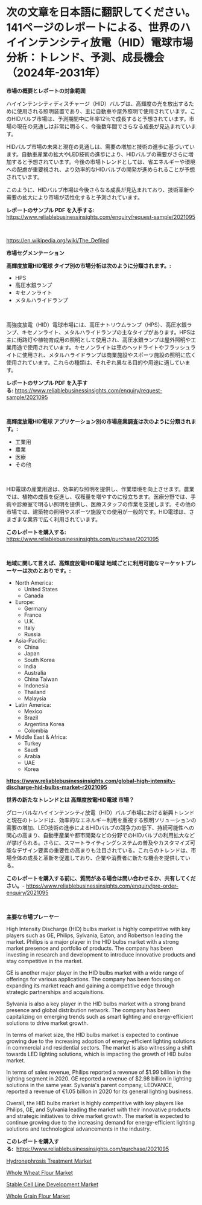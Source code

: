 <p><h1>次の文章を日本語に翻訳してください。141ページのレポートによる、世界のハイインテンシティ放電（HID）電球市場分析：トレンド、予測、成長機会（2024年-2031年）</h1></p><p><strong>市場の概要とレポートの対象範囲</strong></p>
<p><p>ハイインテンシティディスチャージ（HID）バルブは、高輝度の光を放出するために使用される照明装置であり、主に自動車や屋外照明で使用されています。このHIDバルブ市場は、予測期間中に年率12％で成長すると予想されています。市場の現在の見通しは非常に明るく、今後数年間でさらなる成長が見込まれています。</p><p>HIDバルブ市場の未来と現在の見通しは、需要の増加と技術の進歩に基づいています。自動車産業の拡大やLED技術の進歩により、HIDバルブの需要がさらに増加すると予想されています。今後の市場トレンドとしては、省エネルギーや環境への配慮が重要視され、より効率的なHIDバルブの開発が進められることが予想されています。</p><p>このように、HIDバルブ市場は今後さらなる成長が見込まれており、技術革新や需要の拡大により市場が活性化すると予測されています。</p></p>
<p><strong>レポートのサンプル PDF を入手する:</strong> <a href="https://www.reliablebusinessinsights.com/enquiry/request-sample/2021095">https://www.reliablebusinessinsights.com/enquiry/request-sample/2021095</a></p>
<p>&nbsp;</p>
<p><a href="https://en.wikipedia.org/wiki/The_Defiled">https://en.wikipedia.org/wiki/The_Defiled</a></p>
<p><strong>市場セグメンテーション</strong></p>
<p><strong>高輝度放電HID電球 タイプ別の市場分析は次のように分類されます。:</strong></p>
<p><ul><li>HPS</li><li>高圧水銀ランプ</li><li>キセノンライト</li><li>メタルハライドランプ</li></ul></p>
<p>&nbsp;</p>
<p><p>高強度放電（HID）電球市場には、高圧ナトリウムランプ（HPS）、高圧水銀ランプ、キセノンライト、メタルハライドランプの主なタイプがあります。HPSは主に街路灯や植物育成用の照明として使用され、高圧水銀ランプは屋外照明や工業用途で使用されています。キセノンライトは車のヘッドライトやフラッシュライトに使用され、メタルハライドランプは商業施設やスポーツ施設の照明に広く使用されています。これらの種類は、それぞれ異なる目的や用途に適しています。</p></p>
<p><strong>レポートのサンプル PDF を入手する:</strong>&nbsp;<a href="https://www.reliablebusinessinsights.com/enquiry/request-sample/2021095">https://www.reliablebusinessinsights.com/enquiry/request-sample/2021095</a></p>
<p>&nbsp;</p>
<p><strong> 高輝度放電HID電球 アプリケーション別の市場産業調査は次のように分類されます。:</strong></p>
<p><ul><li>工業用</li><li>農業</li><li>医療</li><li>その他</li></ul></p>
<p>&nbsp;</p>
<p><p>HID電球の産業用途は、効率的な照明を提供し、作業環境を向上させます。農業では、植物の成長を促進し、収穫量を増やすのに役立ちます。医療分野では、手術や診療室で明るい照明を提供し、医療スタッフの作業を支援します。その他の市場では、建築物の照明やスポーツ施設での使用が一般的です。HID電球は、さまざまな業界で広く利用されています。</p></p>
<p><strong>このレポートを購入する:</strong>&nbsp; <a href="https://www.reliablebusinessinsights.com/purchase/2021095">https://www.reliablebusinessinsights.com/purchase/2021095</a></p>
<p>&nbsp;</p>
<p><strong>地域に関して言えば、高輝度放電HID電球 地域ごとに利用可能なマーケットプレーヤーは次のとおりです。:</strong></p>
<p><ul>
    <li>
        North America:
        <ul>
            <li>United States</li>
            <li>Canada</li>
        </ul>
    </li>
    <li>
        Europe:
        <ul>
            <li>Germany</li>
            <li>France</li>
            <li>U.K.</li>
            <li>Italy</li>
            <li>Russia</li>
        </ul>
    </li>
    <li>
        Asia-Pacific:
        <ul>
            <li>China</li>
            <li>Japan</li>
            <li>South Korea</li>
            <li>India</li>
            <li>Australia</li>
            <li>China Taiwan</li>
            <li>Indonesia</li>
            <li>Thailand</li>
            <li>Malaysia</li>
        </ul>
    </li>
    <li>
        Latin America:
        <ul>
            <li>Mexico</li>
            <li>Brazil</li>
            <li>Argentina Korea</li>
            <li>Colombia</li>
        </ul>
    </li>
    <li>
        Middle East & Africa:
        <ul>
            <li>Turkey</li>
            <li>Saudi</li>
            <li>Arabia</li>
            <li>UAE</li>
            <li>Korea</li>
        </ul>
    </li>
    </ul></p>
<p><strong><a href="https://www.reliablebusinessinsights.com/global-high-intensity-discharge-hid-bulbs-market-r2021095">https://www.reliablebusinessinsights.com/global-high-intensity-discharge-hid-bulbs-market-r2021095</a></strong>&nbsp;</p>
<p><strong>世界の新たなトレンドとは 高輝度放電HID電球 市場？</strong></p>
<p><p>グローバルなハイインテンシティ放電（HID）バルブ市場における新興トレンドと現在のトレンドは、効率的なエネルギー利用を重視する照明ソリューションの需要の増加、LED技術の進歩によるHIDバルブの競争力の低下、持続可能性への関心の高まり、自動車産業や都市開発などの分野でのHIDバルブの利用拡大などが挙げられる。さらに、スマートライティングシステムの普及やカスタマイズ可能なデザイン要素の重要性の高まりも注目されている。これらのトレンドは、市場全体の成長と革新を促進しており、企業や消費者に新たな機会を提供している。</p></p>
<p><strong>このレポートを購入する前に、質問がある場合は問い合わせるか、共有してください。</strong>- <a href="https://www.reliablebusinessinsights.com/enquiry/pre-order-enquiry/2021095">https://www.reliablebusinessinsights.com/enquiry/pre-order-enquiry/2021095</a></p>
<p>&nbsp;</p>
<p><strong>主要な市場プレーヤー</strong></p>
<p><p>High Intensity Discharge (HID) bulbs market is highly competitive with key players such as GE, Philips, Sylvania, Eaton, and Robertson leading the market. Philips is a major player in the HID bulbs market with a strong market presence and portfolio of products. The company has been investing in research and development to introduce innovative products and stay competitive in the market.</p><p>GE is another major player in the HID bulbs market with a wide range of offerings for various applications. The company has been focusing on expanding its market reach and gaining a competitive edge through strategic partnerships and acquisitions.</p><p>Sylvania is also a key player in the HID bulbs market with a strong brand presence and global distribution network. The company has been capitalizing on emerging trends such as smart lighting and energy-efficient solutions to drive market growth.</p><p>In terms of market size, the HID bulbs market is expected to continue growing due to the increasing adoption of energy-efficient lighting solutions in commercial and residential sectors. The market is also witnessing a shift towards LED lighting solutions, which is impacting the growth of HID bulbs market.</p><p>In terms of sales revenue, Philips reported a revenue of $1.99 billion in the lighting segment in 2020. GE reported a revenue of $2.98 billion in lighting solutions in the same year. Sylvania's parent company, LEDVANCE, reported a revenue of €1.05 billion in 2020 for its general lighting business. </p><p>Overall, the HID bulbs market is highly competitive with key players like Philips, GE, and Sylvania leading the market with their innovative products and strategic initiatives to drive market growth. The market is expected to continue growing due to the increasing demand for energy-efficient lighting solutions and technological advancements in the industry.</p></p>
<p><strong>このレポートを購入する:</strong>&nbsp;&nbsp;<a href="https://www.reliablebusinessinsights.com/purchase/2021095">https://www.reliablebusinessinsights.com/purchase/2021095</a></p>
<p><p><a href="https://issuu.com/reportprime-2/docs/hydronephrosis-treatment-market-size-2030.pptx">Hydronephrosis Treatment Market</a></p><p><a href="https://github.com/dmmanir420/Market-Research-Report-List-1/blob/main/whole-wheat-flour-market.md">Whole Wheat Flour Market</a></p><p><a href="https://issuu.com/reportprime-2/docs/stable-cell-line-development-market-size-2030.pptx">Stable Cell Line Development Market</a></p><p><a href="https://github.com/susanjprice2023/Market-Research-Report-List-2/blob/main/whole-grain-flour-market.md">Whole Grain Flour Market</a></p></p>